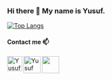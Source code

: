 ### Hi there 👋 My name is Yusuf.

[![Top Langs](https://github-readme-stats.vercel.app/api/top-langs/?username=yosko99&layout=compact)](https://github.com/yosko99/github-readme-stats)

#### Contact me 📫

[<img width="35px" align="left" alt="Yusuf linkedin" src=https://upload.wikimedia.org/wikipedia/commons/c/ca/LinkedIn_logo_initials.png />](https://www.linkedin.com/in/yusuf-bikov-910798211/)
[<img width="40px" align="left" alt="Yusuf portfolio" src=https://www.freeiconspng.com/thumbs/website-icon/website-icon-11.png />](https://www.ybikov.com/)
<a href="mailto:yusuf.bikov99@gmail.com?"><img width="40px" align="left" src="https://user-images.githubusercontent.com/80975936/212405589-ed0b71df-dea6-4516-a555-37cd5815bd4d.png"/></a>

<!--
**yosko99/yosko99** is a ✨ _special_ ✨ repository because its `README.md` (this file) appears on your GitHub profile.

Here are some ideas to get you started:

- 🔭 I’m currently working on ...
- 🌱 I’m currently learning ...
- 👯 I’m looking to collaborate on ...
- 🤔 I’m looking for help with ...
- 💬 Ask me about ...
- 📫 How to reach me: ...
- 😄 Pronouns: ...
- ⚡ Fun fact: ...
-->
